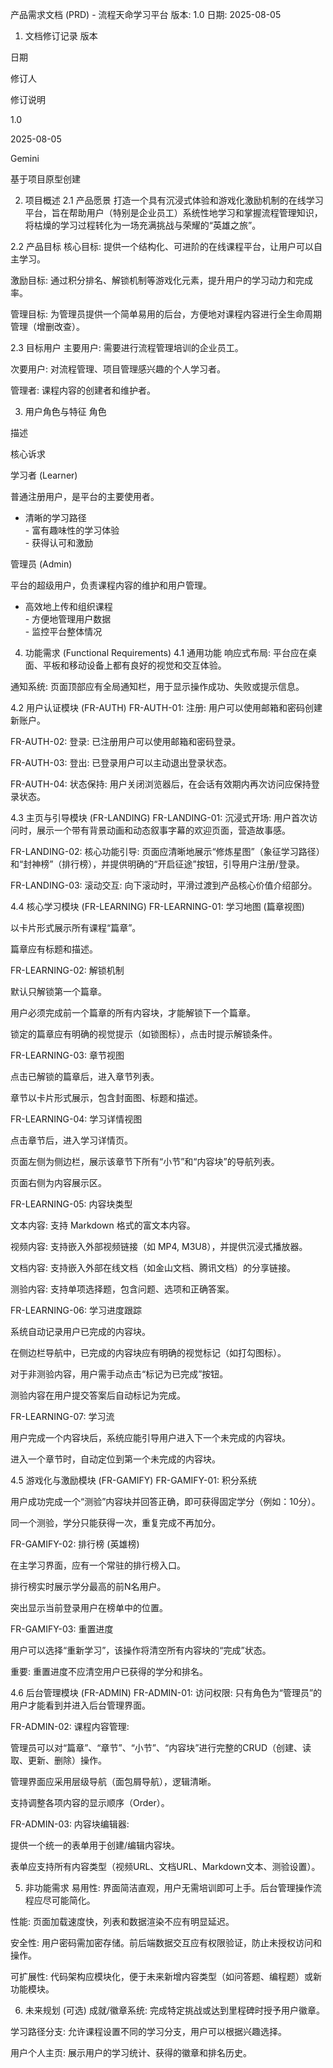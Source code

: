 产品需求文档 (PRD) - 流程天命学习平台
版本: 1.0
日期: 2025-08-05

1. 文档修订记录
版本

日期

修订人

修订说明

1.0

2025-08-05

Gemini

基于项目原型创建

2. 项目概述
2.1 产品愿景
打造一个具有沉浸式体验和游戏化激励机制的在线学习平台，旨在帮助用户（特别是企业员工）系统性地学习和掌握流程管理知识，将枯燥的学习过程转化为一场充满挑战与荣耀的“英雄之旅”。

2.2 产品目标
核心目标: 提供一个结构化、可进阶的在线课程平台，让用户可以自主学习。

激励目标: 通过积分排名、解锁机制等游戏化元素，提升用户的学习动力和完成率。

管理目标: 为管理员提供一个简单易用的后台，方便地对课程内容进行全生命周期管理（增删改查）。

2.3 目标用户
主要用户: 需要进行流程管理培训的企业员工。

次要用户: 对流程管理、项目管理感兴趣的个人学习者。

管理者: 课程内容的创建者和维护者。

3. 用户角色与特征
角色

描述

核心诉求

学习者 (Learner)

普通注册用户，是平台的主要使用者。

- 清晰的学习路径<br>- 富有趣味性的学习体验<br>- 获得认可和激励

管理员 (Admin)

平台的超级用户，负责课程内容的维护和用户管理。

- 高效地上传和组织课程<br>- 方便地管理用户数据<br>- 监控平台整体情况

4. 功能需求 (Functional Requirements)
4.1 通用功能
响应式布局: 平台应在桌面、平板和移动设备上都有良好的视觉和交互体验。

通知系统: 页面顶部应有全局通知栏，用于显示操作成功、失败或提示信息。

4.2 用户认证模块 (FR-AUTH)
FR-AUTH-01: 注册: 用户可以使用邮箱和密码创建新账户。

FR-AUTH-02: 登录: 已注册用户可以使用邮箱和密码登录。

FR-AUTH-03: 登出: 已登录用户可以主动退出登录状态。

FR-AUTH-04: 状态保持: 用户关闭浏览器后，在会话有效期内再次访问应保持登录状态。

4.3 主页与引导模块 (FR-LANDING)
FR-LANDING-01: 沉浸式开场: 用户首次访问时，展示一个带有背景动画和动态叙事字幕的欢迎页面，营造故事感。

FR-LANDING-02: 核心功能引导: 页面应清晰地展示“修炼星图”（象征学习路径）和“封神榜”（排行榜），并提供明确的“开启征途”按钮，引导用户注册/登录。

FR-LANDING-03: 滚动交互: 向下滚动时，平滑过渡到产品核心价值介绍部分。

4.4 核心学习模块 (FR-LEARNING)
FR-LEARNING-01: 学习地图 (篇章视图)

以卡片形式展示所有课程“篇章”。

篇章应有标题和描述。

FR-LEARNING-02: 解锁机制

默认只解锁第一个篇章。

用户必须完成前一个篇章的所有内容块，才能解锁下一个篇章。

锁定的篇章应有明确的视觉提示（如锁图标），点击时提示解锁条件。

FR-LEARNING-03: 章节视图

点击已解锁的篇章后，进入章节列表。

章节以卡片形式展示，包含封面图、标题和描述。

FR-LEARNING-04: 学习详情视图

点击章节后，进入学习详情页。

页面左侧为侧边栏，展示该章节下所有“小节”和“内容块”的导航列表。

页面右侧为内容展示区。

FR-LEARNING-05: 内容块类型

文本内容: 支持 Markdown 格式的富文本内容。

视频内容: 支持嵌入外部视频链接（如 MP4, M3U8），并提供沉浸式播放器。

文档内容: 支持嵌入外部在线文档（如金山文档、腾讯文档）的分享链接。

测验内容: 支持单项选择题，包含问题、选项和正确答案。

FR-LEARNING-06: 学习进度跟踪

系统自动记录用户已完成的内容块。

在侧边栏导航中，已完成的内容块应有明确的视觉标记（如打勾图标）。

对于非测验内容，用户需手动点击“标记为已完成”按钮。

测验内容在用户提交答案后自动标记为完成。

FR-LEARNING-07: 学习流

用户完成一个内容块后，系统应能引导用户进入下一个未完成的内容块。

进入一个章节时，自动定位到第一个未完成的内容块。

4.5 游戏化与激励模块 (FR-GAMIFY)
FR-GAMIFY-01: 积分系统

用户成功完成一个“测验”内容块并回答正确，即可获得固定学分（例如：10分）。

同一个测验，学分只能获得一次，重复完成不再加分。

FR-GAMIFY-02: 排行榜 (英雄榜)

在主学习界面，应有一个常驻的排行榜入口。

排行榜实时展示学分最高的前N名用户。

突出显示当前登录用户在榜单中的位置。

FR-GAMIFY-03: 重置进度

用户可以选择“重新学习”，该操作将清空所有内容块的“完成”状态。

重要: 重置进度不应清空用户已获得的学分和排名。

4.6 后台管理模块 (FR-ADMIN)
FR-ADMIN-01: 访问权限: 只有角色为“管理员”的用户才能看到并进入后台管理界面。

FR-ADMIN-02: 课程内容管理:

管理员可以对“篇章”、“章节”、“小节”、“内容块”进行完整的CRUD（创建、读取、更新、删除）操作。

管理界面应采用层级导航（面包屑导航），逻辑清晰。

支持调整各项内容的显示顺序（Order）。

FR-ADMIN-03: 内容块编辑器:

提供一个统一的表单用于创建/编辑内容块。

表单应支持所有内容类型（视频URL、文档URL、Markdown文本、测验设置）。

5. 非功能需求
易用性: 界面简洁直观，用户无需培训即可上手。后台管理操作流程应尽可能简化。

性能: 页面加载速度快，列表和数据渲染不应有明显延迟。

安全性: 用户密码需加密存储。前后端数据交互应有权限验证，防止未授权访问和操作。

可扩展性: 代码架构应模块化，便于未来新增内容类型（如问答题、编程题）或新功能模块。

6. 未来规划 (可选)
成就/徽章系统: 完成特定挑战或达到里程碑时授予用户徽章。

学习路径分支: 允许课程设置不同的学习分支，用户可以根据兴趣选择。

用户个人主页: 展示用户的学习统计、获得的徽章和排名历史。